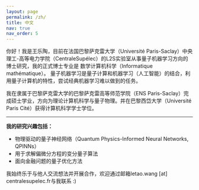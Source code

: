 ```yaml
---
layout: page
permalink: /zh/
title: 中文
nav: true
nav_order: 5
---
```


你好！我是王乐陶，目前在法国巴黎萨克雷大学（Université Paris-Saclay）中央理工-高等电力学院（CentraleSupélec）的L2S实验室从事量子机器学习方向的博士研究，我的正式博士专业是 数学计算机科学（Informatique mathématique）。
量子机器学习是量子计算和机器学习（人工智能）的结合，利用量子计算机的特性，尝试经典机器学习难以做到的任务。

我在隶属于巴黎萨克雷大学的巴黎萨克雷高等师范学院（ENS Paris-Saclay）完成硕士学业，方向为理论计算机科学与量子物理。并在巴黎西岱大学（Université Paris Cité）获得计算机科学学士学位。



---

**我的研究兴趣包括：**
- 物理驱动的量子神经网络（Quantum Physics-Informed Neural Networks, QPINNs）
- 用于求解偏微分方程的变分量子算法
- 面向金融问题的量子优化方法

我始终乐于与他人交流想法并开展合作，欢迎通过邮箱le­tao.wang [at] centralesupelec.fr与我联系 :)